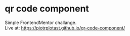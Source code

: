 # qr code component
 Simple FrontendMentor challange. <br /> Live at: https://piotrplotast.github.io/qr-code-component/
